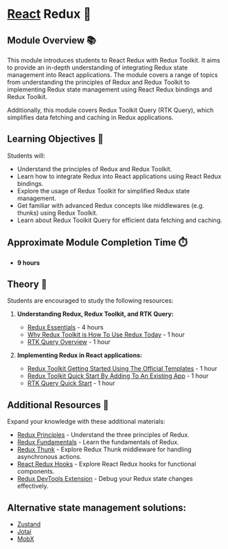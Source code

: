 # [React](https://github.com/rolling-scopes-school/tasks/tree/master/react) Redux 🌟

## Module Overview 📚

This module introduces students to React Redux with Redux Toolkit. It aims to provide an in-depth understanding of integrating Redux state management into React applications. The module covers a range of topics from understanding the principles of Redux and Redux Toolkit to implementing Redux state management using React Redux bindings and Redux Toolkit.

Additionally, this module covers Redux Toolkit Query (RTK Query), which simplifies data fetching and caching in Redux applications.

## Learning Objectives 🎯

Students will:

- Understand the principles of Redux and Redux Toolkit.
- Learn how to integrate Redux into React applications using React Redux bindings.
- Explore the usage of Redux Toolkit for simplified Redux state management.
- Get familiar with advanced Redux concepts like middlewares (e.g. thunks) using Redux Toolkit.
- Learn about Redux Toolkit Query for efficient data fetching and caching.

## Approximate Module Completion Time ⏱️

- **9 hours**

## Theory 📖

Students are encouraged to study the following resources:

1. **Understanding Redux, Redux Toolkit, and RTK Query:**

   - [Redux Essentials](https://redux.js.org/tutorials/essentials/part-1-overview-concepts) - 4 hours
   - [Why Redux Toolkit is How To Use Redux Today](https://redux-toolkit.js.org/introduction/why-rtk-is-redux-today) - 1 hour
   - [RTK Query Overview](https://redux-toolkit.js.org/rtk-query/overview) - 1 hour

2. **Implementing Redux in React applications:**

   - [Redux Toolkit Getting Started Using The Official Templates](https://redux-toolkit.js.org/introduction/getting-started) - 1 hour
   - [Redux Toolkit Quick Start By Adding To An Existing App](https://redux-toolkit.js.org/tutorials/quick-start) - 1 hour
   - [RTK Query Quick Start](https://redux-toolkit.js.org/tutorials/rtk-query/) - 1 hour

## Additional Resources 📘

Expand your knowledge with these additional materials:

- [Redux Principles](https://redux.js.org/introduction/three-principles) - Understand the three principles of Redux.
- [Redux Fundamentals](https://redux.js.org/tutorials/fundamentals/part-1-overview) - Learn the fundamentals of Redux.
- [Redux Thunk](https://redux.js.org/usage/writing-logic-thunks) - Explore Redux Thunk middleware for handling asynchronous actions.
- [React Redux Hooks](https://react-redux.js.org/api/hooks) - Explore React Redux hooks for functional components.
- [Redux DevTools Extension](https://redux.js.org/tutorials/fundamentals/part-6-async-logic#redux-devtools-extension) - Debug your Redux state changes effectively.

## Alternative state management solutions:

- [Zustand](https://github.com/pmndrs/zustand)
- [Jotai](https://jotai.org/)
- [MobX](https://mobx.js.org/README.html)
